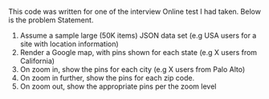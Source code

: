 This code was written for one of the interview Online test I had taken. Below is the problem Statement.

1. Assume a sample large (50K items) JSON data set (e.g USA users for a site with location information) 
2. Render a Google map, with pins shown for each state (e.g X users from California) 
3. On zoom in, show the pins for each city (e.g X users from Palo Alto) 
4. On zoom in further, show the pins for each zip code. 
5. On zoom out, show the appropriate pins per the zoom level


